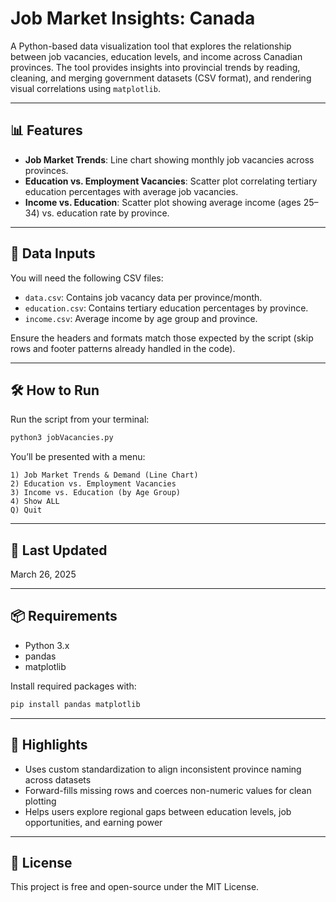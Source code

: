 # Job Market Insights: Canada

A Python-based data visualization tool that explores the relationship between job vacancies, education levels, and income across Canadian provinces. The tool provides insights into provincial trends by reading, cleaning, and merging government datasets (CSV format), and rendering visual correlations using `matplotlib`.

---

## 📊 Features

- **Job Market Trends**: Line chart showing monthly job vacancies across provinces.
- **Education vs. Employment Vacancies**: Scatter plot correlating tertiary education percentages with average job vacancies.
- **Income vs. Education**: Scatter plot showing average income (ages 25–34) vs. education rate by province.

---

## 📂 Data Inputs

You will need the following CSV files:

- `data.csv`: Contains job vacancy data per province/month.
- `education.csv`: Contains tertiary education percentages by province.
- `income.csv`: Average income by age group and province.

Ensure the headers and formats match those expected by the script (skip rows and footer patterns already handled in the code).

---

## 🛠 How to Run

Run the script from your terminal:

```bash
python3 jobVacancies.py
```

You’ll be presented with a menu:

```
1) Job Market Trends & Demand (Line Chart)
2) Education vs. Employment Vacancies
3) Income vs. Education (by Age Group)
4) Show ALL
Q) Quit
```

---

## 📅 Last Updated
March 26, 2025

---

## 📦 Requirements

- Python 3.x
- pandas
- matplotlib

Install required packages with:

```bash
pip install pandas matplotlib
```

---

## 🧠 Highlights

- Uses custom standardization to align inconsistent province naming across datasets
- Forward-fills missing rows and coerces non-numeric values for clean plotting
- Helps users explore regional gaps between education levels, job opportunities, and earning power

---

## 📄 License

This project is free and open-source under the MIT License.
